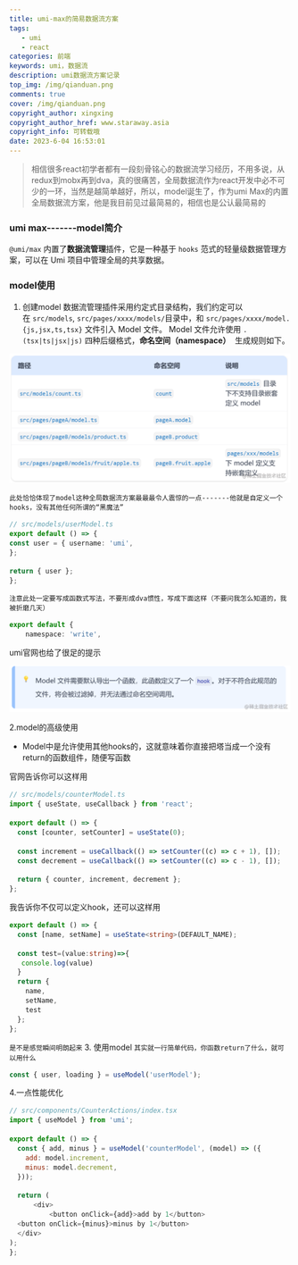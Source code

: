 ```yaml
---
title: umi-max的简易数据流方案
tags: 
   - umi
   - react
categories: 前端
keywords: umi，数据流
description: umi数据流方案记录
top_img: /img/qianduan.png
comments: true
cover: /img/qianduan.png
copyright_author: xingxing
copyright_author_href: www.staraway.asia
copyright_info: 可转载哦
date: 2023-6-04 16:53:01
---
```


> 相信很多react初学者都有一段刻骨铭心的数据流学习经历，不用多说，从redux到mobx再到dva，真的很痛苦，全局数据流作为react开发中必不可少的一环，当然是越简单越好，所以，model诞生了，作为umi Max的内置全局数据流方案，他是我目前见过最简易的，相信也是公认最简易的

### umi max-------model简介

`@umi/max` 内置了**数据流管理**插件，它是一种基于 `hooks` 范式的轻量级数据管理方案，可以在 Umi 项目中管理全局的共享数据。

### model使用
1. 创建model
   数据流管理插件采用约定式目录结构，我们约定可以在 `src/models`, `src/pages/xxxx/models/`目录中，和 `src/pages/xxxx/model.{js,jsx,ts,tsx}` 文件引入 Model 文件。 Model 文件允许使用 `.(tsx|ts|jsx|js)` 四种后缀格式，**命名空间（namespace）**  生成规则如下。


![2](../images/umi-max的简易数据流方案-1701680109557.png)

`此处恰恰体现了model这种全局数据流方案最最最令人震惊的一点-------他就是自定义一个hooks，没有其他任何所谓的“黑魔法”`
```typescript
// src/models/userModel.ts
export default () => {
const user = { username: 'umi', 
};

return { user };
};
```

`注意此处一定要写成函数式写法，不要形成dva惯性，写成下面这样（不要问我怎么知道的，我被折磨几天）`
```typescript
export default {
    namespace: 'write',
```
umi官网也给了很足的提示

![1](../images/umi-max的简易数据流方案-1701680121582.png)

2.model的高级使用
- Model中是允许使用其他hooks的，这就意味着你直接把塔当成一个没有return的函数组件，随便写函数

官网告诉你可以这样用
```typescript
// src/models/counterModel.ts
import { useState, useCallback } from 'react';

export default () => {
  const [counter, setCounter] = useState(0);

  const increment = useCallback(() => setCounter((c) => c + 1), []);
  const decrement = useCallback(() => setCounter((c) => c - 1), []);

  return { counter, increment, decrement };
};
```

我告诉你不仅可以定义hook，还可以这样用
```typescript
export default () => {
  const [name, setName] = useState<string>(DEFAULT_NAME);

  const test=(value:string)=>{
   console.log(value)
  }
  return {
    name,
    setName,
    test
  };
};
```
`是不是感觉瞬间明朗起来`
3. 使用model
   `其实就一行简单代码，你函数return了什么，就可以用什么`
```typescript
const { user, loading } = useModel('userModel');
```

4.一点性能优化
```javascript
// src/components/CounterActions/index.tsx
import { useModel } from 'umi';

export default () => {
  const { add, minus } = useModel('counterModel', (model) => ({
    add: model.increment,
    minus: model.decrement,
  }));

  return (
      <div>
          <button onClick={add}>add by 1</button>
  <button onClick={minus}>minus by 1</button>
  </div>
);
};
```

